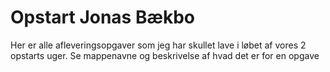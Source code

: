 # Opstart Jonas Bækbo

Her er alle afleveringsopgaver som jeg har skullet lave i løbet af vores 2 opstarts uger.
Se mappenavne og beskrivelse af hvad det er for en opgave
